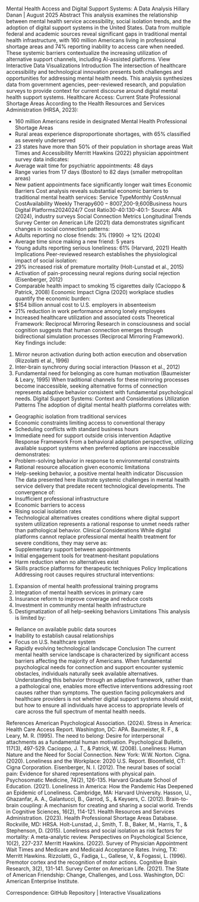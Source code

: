 Mental Health Access and Digital Support Systems: A Data Analysis
Hillary Danan | August 2025
Abstract
This analysis examines the relationship between mental health service accessibility, social isolation trends, and the adoption of digital support systems in the United States. Data from multiple federal and academic sources reveal significant gaps in traditional mental health infrastructure, with 160 million Americans living in professional shortage areas and 74% reporting inability to access care when needed. These systemic barriers contextualize the increasing utilization of alternative support channels, including AI-assisted platforms.
View Interactive Data Visualizations
Introduction
The intersection of healthcare accessibility and technological innovation presents both challenges and opportunities for addressing mental health needs. This analysis synthesizes data from government agencies, peer-reviewed research, and population surveys to provide context for current discourse around digital mental health support systems.
Healthcare Access: Current State
Professional Shortage Areas
According to the Health Resources and Services Administration (HRSA, 2023):
* 160 million Americans reside in designated Mental Health Professional Shortage Areas
* Rural areas experience disproportionate shortages, with 65% classified as severely underserved
* 23 states have more than 50% of their population in shortage areas
Wait Times and Accessibility
Merritt Hawkins (2022) physician appointment survey data indicates:
* Average wait time for psychiatric appointments: 48 days
* Range varies from 17 days (Boston) to 82 days (smaller metropolitan areas)
* New patient appointments face significantly longer wait times
Economic Barriers
Cost analysis reveals substantial economic barriers to traditional mental health services:
Service TypeMonthly CostAnnual CostAvailability
Weekly Therapy$600-800$7,200-9,600Business hours
Digital Platforms$20$24024/7
Cost Ratio30-40:130-40:1-
Source: APA (2024), industry surveys
Social Connection Metrics
Longitudinal Trends
Survey Center on American Life (2021) data demonstrates significant changes in social connection patterns:
* Adults reporting no close friends: 3% (1990) → 12% (2024)
* Average time since making a new friend: 5 years
* Young adults reporting serious loneliness: 61% (Harvard, 2021)
Health Implications
Peer-reviewed research establishes the physiological impact of social isolation:
* 29% increased risk of premature mortality (Holt-Lunstad et al., 2015)
* Activation of pain-processing neural regions during social rejection (Eisenberger, 2012)
* Comparable health impact to smoking 15 cigarettes daily (Cacioppo & Patrick, 2008)
Economic Impact
Cigna (2020) workplace studies quantify the economic burden:
* $154 billion annual cost to U.S. employers in absenteeism
* 21% reduction in work performance among lonely employees
* Increased healthcare utilization and associated costs
Theoretical Framework: Reciprocal Mirroring
Research in consciousness and social cognition suggests that human connection emerges through bidirectional simulation processes (Reciprocal Mirroring Framework). Key findings include:
1. Mirror neuron activation during both action execution and observation (Rizzolatti et al., 1996)
2. Inter-brain synchrony during social interaction (Hasson et al., 2012)
3. Fundamental need for belonging as core human motivation (Baumeister & Leary, 1995)
When traditional channels for these mirroring processes become inaccessible, seeking alternative forms of connection represents adaptive behavior consistent with fundamental psychological needs.
Digital Support Systems: Context and Considerations
Utilization Patterns
The adoption of digital mental health platforms correlates with:
* Geographic isolation from traditional services
* Economic constraints limiting access to conventional therapy
* Scheduling conflicts with standard business hours
* Immediate need for support outside crisis intervention
Adaptive Response Framework
From a behavioral adaptation perspective, utilizing available support systems when preferred options are inaccessible demonstrates:
* Problem-solving behavior in response to environmental constraints
* Rational resource allocation given economic limitations
* Help-seeking behavior, a positive mental health indicator
Discussion
The data presented here illustrate systemic challenges in mental health service delivery that predate recent technological developments. The convergence of:
* Insufficient professional infrastructure
* Economic barriers to access
* Rising social isolation rates
* Technological alternatives
creates conditions where digital support system utilization represents a rational response to unmet needs rather than pathological behavior.
Clinical Considerations
While digital platforms cannot replace professional mental health treatment for severe conditions, they may serve as:
* Supplementary support between appointments
* Initial engagement tools for treatment-hesitant populations
* Harm reduction when no alternatives exist
* Skills practice platforms for therapeutic techniques
Policy Implications
Addressing root causes requires structural interventions:
1. Expansion of mental health professional training programs
2. Integration of mental health services in primary care
3. Insurance reform to improve coverage and reduce costs
4. Investment in community mental health infrastructure
5. Destigmatization of all help-seeking behaviors
Limitations
This analysis is limited by:
* Reliance on available public data sources
* Inability to establish causal relationships
* Focus on U.S. healthcare system
* Rapidly evolving technological landscape
Conclusion
The current mental health service landscape is characterized by significant access barriers affecting the majority of Americans. When fundamental psychological needs for connection and support encounter systemic obstacles, individuals naturally seek available alternatives. Understanding this behavior through an adaptive framework, rather than a pathological one, enables more effective interventions addressing root causes rather than symptoms.
The question facing policymakers and healthcare providers is not whether digital support systems should exist, but how to ensure all individuals have access to appropriate levels of care across the full spectrum of mental health needs.

References
American Psychological Association. (2024). Stress in America: Health Care Access Report. Washington, DC: APA.
Baumeister, R. F., & Leary, M. R. (1995). The need to belong: Desire for interpersonal attachments as a fundamental human motivation. Psychological Bulletin, 117(3), 497-529.
Cacioppo, J. T., & Patrick, W. (2008). Loneliness: Human Nature and the Need for Social Connection. New York: W.W. Norton.
Cigna. (2020). Loneliness and the Workplace: 2020 U.S. Report. Bloomfield, CT: Cigna Corporation.
Eisenberger, N. I. (2012). The neural bases of social pain: Evidence for shared representations with physical pain. Psychosomatic Medicine, 74(2), 126-135.
Harvard Graduate School of Education. (2021). Loneliness in America: How the Pandemic Has Deepened an Epidemic of Loneliness. Cambridge, MA: Harvard University.
Hasson, U., Ghazanfar, A. A., Galantucci, B., Garrod, S., & Keysers, C. (2012). Brain-to-brain coupling: A mechanism for creating and sharing a social world. Trends in Cognitive Sciences, 16(2), 114-121.
Health Resources and Services Administration. (2023). Health Professional Shortage Areas Database. Rockville, MD: HRSA.
Holt-Lunstad, J., Smith, T. B., Baker, M., Harris, T., & Stephenson, D. (2015). Loneliness and social isolation as risk factors for mortality: A meta-analytic review. Perspectives on Psychological Science, 10(2), 227-237.
Merritt Hawkins. (2022). Survey of Physician Appointment Wait Times and Medicare and Medicaid Acceptance Rates. Irving, TX: Merritt Hawkins.
Rizzolatti, G., Fadiga, L., Gallese, V., & Fogassi, L. (1996). Premotor cortex and the recognition of motor actions. Cognitive Brain Research, 3(2), 131-141.
Survey Center on American Life. (2021). The State of American Friendship: Change, Challenges, and Loss. Washington, DC: American Enterprise Institute.

Correspondence: GitHub Repository | Interactive Visualizations

